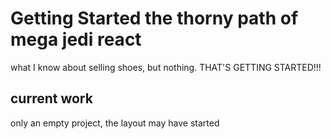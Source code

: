 # Getting Started the thorny path of mega jedi react

what I know about selling shoes, but nothing. THAT'S GETTING STARTED!!!

## current work

only an empty project, the layout may have started
